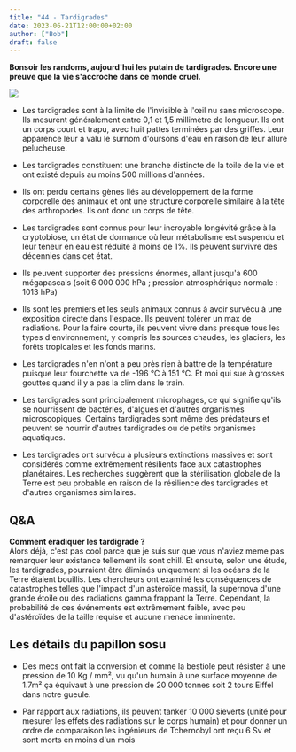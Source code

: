 ```yaml
---
title: "44 - Tardigrades"
date: 2023-06-21T12:00:00+02:00
author: ["Bob"]
draft: false
---
```


**Bonsoir les randoms, aujourd'hui les putain de tardigrades. Encore une preuve que la vie s'accroche dans ce monde cruel.**

![](/img/44.jpg)

- Les tardigrades sont à la limite de l'invisible à l'œil nu sans microscope. Ils mesurent généralement entre 0,1 et 1,5 millimètre de longueur. Ils ont un corps court et trapu, avec huit pattes terminées par des griffes. Leur apparence leur a valu le surnom d'oursons d'eau en raison de leur allure pelucheuse.  

- Les tardigrades constituent une branche distincte de la toile de la vie et ont existé depuis au moins 500 millions d'années.

- Ils ont perdu certains gènes liés au développement de la forme corporelle des animaux et ont une structure corporelle similaire à la tête des arthropodes. Ils ont donc un corps de tête.  

- Les tardigrades sont connus pour leur incroyable longévité grâce à la cryptobiose, un état de dormance où leur métabolisme est suspendu et leur teneur en eau est réduite à moins de 1%. Ils peuvent survivre des décennies dans cet état.  

- Ils peuvent supporter des pressions énormes, allant jusqu'à 600 mégapascals (soit 6 000 000 hPa ; pression atmosphérique normale : 1013 hPa)

- Ils sont les premiers et les seuls animaux connus à avoir survécu à une exposition directe dans l'espace. Ils peuvent tolérer un max de radiations. Pour la faire courte, ils peuvent vivre dans presque tous les types d'environnement, y compris les sources chaudes, les glaciers, les forêts tropicales et les fonds marins.  

- Les tardigrades n'en n'ont a peu près rien à battre de la température puisque leur fourchette va de -196 °C à 151 °C. Et moi qui sue à grosses gouttes quand il y a pas la clim dans le train.

- Les tardigrades sont principalement microphages, ce qui signifie qu'ils se nourrissent de bactéries, d'algues et d'autres organismes microscopiques. Certains tardigrades sont même des prédateurs et peuvent se nourrir d'autres tardigrades ou de petits organismes aquatiques.

- Les tardigrades ont survécu à plusieurs extinctions massives et sont considérés comme extrêmement résilients face aux catastrophes planétaires. Les recherches suggèrent que la stérilisation globale de la Terre est peu probable en raison de la résilience des tardigrades et d'autres organismes similaires.

## Q&A

**Comment éradiquer les tardigrade ?**  
Alors déjà, c'est pas cool parce que je suis sur que vous n'aviez meme pas remarquer leur existance tellement ils sont chill.
Et ensuite, selon une étude, les tardigrades, pourraient être éliminés uniquement si les océans de la Terre étaient bouillis. Les chercheurs ont examiné les conséquences de catastrophes telles que l'impact d'un astéroïde massif, la supernova d'une grande étoile ou des radiations gamma frappant la Terre. Cependant, la probabilité de ces événements est extrêmement faible, avec peu d'astéroïdes de la taille requise et aucune menace imminente.

## Les détails du papillon sosu

- Des mecs ont fait la conversion et comme la bestiole peut résister à une pression de 10 Kg / mm², vu qu'un humain à une surface moyenne de 1.7m² ça équivaut à une pression de 20 000 tonnes soit 2 tours Eiffel dans notre gueule.

- Par rapport aux radiations, ils peuvent tanker 10 000 sieverts (unité pour mesurer les effets des radiations sur le corps humain) et pour donner un ordre de comparaison les ingénieurs de Tchernobyl ont reçu 6 Sv et sont morts en moins d'un mois